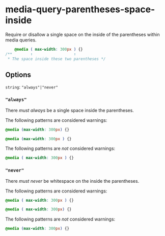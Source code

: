 # media-query-parentheses-space-inside

Require or disallow a single space on the inside of the parentheses within media queries.

```css
    @media ( max-width: 300px ) {}
/**        ↑                  ↑
 * The space inside these two parentheses */
```

## Options

`string`: `"always"|"never"`

### `"always"`

There *must always* be a single space inside the parentheses.

The following patterns are considered warnings:

```css
@media (max-width: 300px) {}
```

```css
@media (max-width: 300px ) {}
```

The following patterns are *not* considered warnings:

```css
@media ( max-width: 300px ) {}
```

### `"never"`

There *must never* be whitespace on the inside the parentheses.

The following patterns are considered warnings:

```css
@media ( max-width: 300px ) {}
```

```css
@media ( max-width: 300px) {}
```

The following patterns are *not* considered warnings:

```css
@media (max-width: 300px) {}
```
